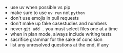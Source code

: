 - use uv when possible vs pip
- make sure to use `uv run` not `python`
- don't use emojis in pull requests
- don't make up fake casestudies and numbers
- never `git add .` you must select files one at a time
- when in plan mode, always include writing tests
- sacrifice grammar for the sake of concision
- list any unresolved questions at the end, if any